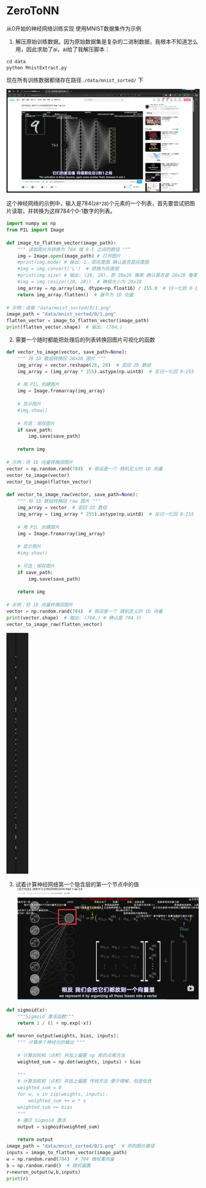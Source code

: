 # ZeroToNN
从0开始的神经网络训练实现
使用MNIST数据集作为示例

1. 解压原始训练数据。因为原始数据集是复杂的二进制数据，我根本不知道怎么用，因此求助了ai，ai给了我解压脚本：
```shell
cd data
python MnistExtract.py
```

现在所有训练数据都储存在路径`./data/mnist_sorted/` 下


![神经网络](fig_backup/image.png)

这个神经网络的示例中，输入是784(`28*28`)个元素的一个列表，首先要尝试把图片读取，并转换为这样784个0-1数字的列表。

```python
import numpy as np
from PIL import Image

def image_to_flatten_vector(image_path):
    """ 读取图片并转换为 784 维 0-1 之间的数组 """
    img = Image.open(image_path) # 打开图片
    #print(img.mode) # 输出: L，即灰度图 确认是否是灰度图
    #img = img.convert('L')  # 转换为灰度图
    #print(img.size) # 输出: (28, 28)，即 28x28 像素 确认是否是 28x28 像素
    #img = img.resize((28, 28))  # 确保大小为 28x28
    img_array = np.array(img, dtype=np.float16) / 255.0  # 归一化到 0-1 原始的值为 0-255 
    return img_array.flatten()  # 展平为 1D 向量

# 示例：读取 "data/mnist_sorted/0/1.png"
image_path = "data/mnist_sorted/0/1.png"
flatten_vector = image_to_flatten_vector(image_path)
print(flatten_vector.shape)  # 输出: (784,)
```

2. 需要一个随时都能把处理后的列表转换回图片可视化的函数

```python
def vector_to_image(vector, save_path=None):
    """ 将 1D 数组转换回 28x28 图片 """
    img_array = vector.reshape(28, 28)  # 变回 2D 数组
    img_array = (img_array * 255).astype(np.uint8)  # 反归一化回 0-255

    # 用 PIL 创建图片
    img = Image.fromarray(img_array)

    # 显示图片
    #img.show()

    # 可选：保存图片
    if save_path:
        img.save(save_path)

    return img

# 示例：将 1D 向量转换回图片
vector = np.random.rand(784)  # 假设是一个 随机定义的 1D 向量
vector_to_image(vector)
vector_to_image(flatten_vector)

def vector_to_image_raw(vector, save_path=None):
    """ 将 1D 数组转换回 raw 图片 """
    img_array = vector  # 变回 2D 数组
    img_array = (img_array * 255).astype(np.uint8)  # 反归一化回 0-255

    # 用 PIL 创建图片
    img = Image.fromarray(img_array)

    # 显示图片
    #img.show()

    # 可选：保存图片
    if save_path:
        img.save(save_path)

    return img

# 示例：将 1D 向量转换回图片
vector = np.random.rand(784)  # 假设是一个 随机定义的 1D 向量
print(vector.shape)  # 输出: (784,) # 确认是 784 行
vector_to_image_raw(flatten_vector)
```
![手写数字图片转换后的向量可视化](fig_backup/image2.png)

3. 试着计算神经网络第一个隐含层的第一个节点中的值
![神经网络第一个隐含层的第一个节点](fig_backup/image3.png)

```python
def sigmoid(x):
    """Sigmoid 激活函数"""
    return 1 / (1 + np.exp(-x))

def neuron_output(weights, bias, inputs):
    """ 计算单个神经元的输出 """
    
    # 计算加权和（点积）并加上偏置 np 库的点乘方法
    weighted_sum = np.dot(weights, inputs) + bias
    
    """
    # 计算加权和（点积）并加上偏置 传统方法 便于理解，但是低效
    weighted_sum = 0
    for w, x in zip(weights, inputs):
        weighted_sum += w * x
    weighted_sum += bias
    """
    # 通过 Sigmoid 激活
    output = sigmoid(weighted_sum)
    
    return output
image_path = "data/mnist_sorted/0/1.png"  # 你的图片路径
inputs = image_to_flatten_vector(image_path)
w = np.random.rand(784)  # 784 维权重向量
b = np.random.rand()  # 随机偏置
r=neuron_output(w,b,inputs)
print(r)
```